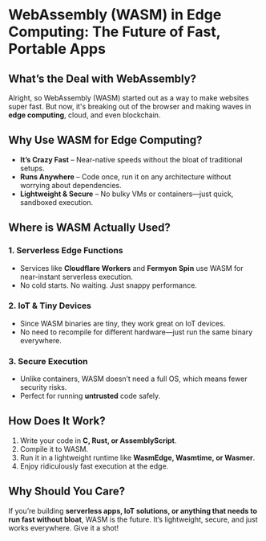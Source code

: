 # WebAssembly (WASM) in Edge Computing: The Future of Fast, Portable Apps

## **What’s the Deal with WebAssembly?**

Alright, so WebAssembly (WASM) started out as a way to make websites super fast. But now, it's breaking out of the browser and making waves in **edge computing**, cloud, and even blockchain.

## **Why Use WASM for Edge Computing?**

- **It’s Crazy Fast** – Near-native speeds without the bloat of traditional setups.
- **Runs Anywhere** – Code once, run it on any architecture without worrying about dependencies.
- **Lightweight & Secure** – No bulky VMs or containers—just quick, sandboxed execution.

## **Where is WASM Actually Used?**

### **1. Serverless Edge Functions**
- Services like **Cloudflare Workers** and **Fermyon Spin** use WASM for near-instant serverless execution.
- No cold starts. No waiting. Just snappy performance.

### **2. IoT & Tiny Devices**
- Since WASM binaries are tiny, they work great on IoT devices.
- No need to recompile for different hardware—just run the same binary everywhere.

### **3. Secure Execution**
- Unlike containers, WASM doesn’t need a full OS, which means fewer security risks.
- Perfect for running **untrusted** code safely.

## **How Does It Work?**

1. Write your code in **C, Rust, or AssemblyScript**.
2. Compile it to WASM.
3. Run it in a lightweight runtime like **WasmEdge, Wasmtime, or Wasmer**.
4. Enjoy ridiculously fast execution at the edge.

## **Why Should You Care?**

If you’re building **serverless apps, IoT solutions, or anything that needs to run fast without bloat**, WASM is the future. It’s lightweight, secure, and just works everywhere. Give it a shot!
